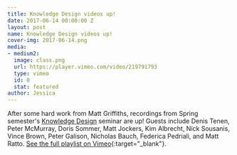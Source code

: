 ```yaml
---
title: Knowledge Design videos up!
date: 2017-06-14 00:00:00 Z
layout: post
name: Knowledge Design videos up!
cover-img: 2017-06-14.png
media:
- medium2: 
  image: class.png
  url: https://player.vimeo.com/video/219791793
  type: vimeo
  id: 0
  stat: featured
author: Jessica
---
```


After some hard work from Matt Griffiths, recordings from Spring semester's [Knowledge Design](../../projects/knowledgedesign) seminar are up! Guests include Denis Tenen, Peter McMurray, Doris Sommer, Matt Jockers, Kim Albrecht, Nick Sousanis, Vince Brown, Peter Galison, Nicholas Bauch, Federica Pedriali, and Matt Ratto. [See the full playlist on Vimeo](https://vimeo.com/album/4633882){:target="_blank"}.